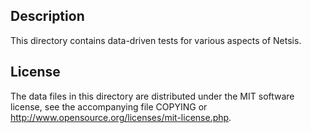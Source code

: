 Description
------------

This directory contains data-driven tests for various aspects of Netsis.

License
--------

The data files in this directory are distributed under the MIT software
license, see the accompanying file COPYING or
http://www.opensource.org/licenses/mit-license.php.

